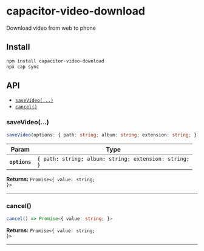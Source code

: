 # capacitor-video-download

Download video from web to phone

## Install

```bash
npm install capacitor-video-download
npx cap sync
```

## API

<docgen-index>

* [`saveVideo(...)`](#savevideo)
* [`cancel()`](#cancel)

</docgen-index>

<docgen-api>
<!--Update the source file JSDoc comments and rerun docgen to update the docs below-->

### saveVideo(...)

```typescript
saveVideo(options: { path: string; album: string; extension: string; }) => Promise<{ value: string; }>
```

| Param         | Type                                                             |
| ------------- | ---------------------------------------------------------------- |
| **`options`** | <code>{ path: string; album: string; extension: string; }</code> |

**Returns:** <code>Promise&lt;{ value: string; }&gt;</code>

--------------------


### cancel()

```typescript
cancel() => Promise<{ value: string; }>
```

**Returns:** <code>Promise&lt;{ value: string; }&gt;</code>

--------------------

</docgen-api>
